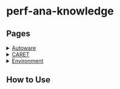 # perf-ana-knowledge

## Pages


<details>
<summary><a href="./Autoware">Autoware</a></summary>
<ul>
<li>a</li>
<li>a</li>
</ul>
</details>

<details>
<summary><a href="./CARET">CARET</a></summary>
<ul>
<li>a</li>
<li>a</li>
</ul>
</details>

<details>
<summary><a href="./Environment">Environment</a></summary>
<ul>
<li>a</li>
<li>a</li>
</ul>
</details>

## How to Use

